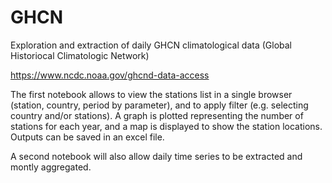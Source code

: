 # GHCN
Exploration and extraction of daily GHCN climatological data (Global Historiocal Climatologic Network)
 
https://www.ncdc.noaa.gov/ghcnd-data-access

The first notebook allows to view the stations list in a single browser (station, country, period by parameter), and to apply filter (e.g. selecting country and/or stations). A graph is plotted representing the number of stations for each year, and a map is displayed to show the station locations. Outputs can be saved in an excel file.

A second notebook will also allow daily time series to be extracted and montly aggregated.
